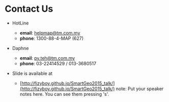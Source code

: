 # Contact Us

  - HotLine
    - **email**: helpmap@tm.com.my
    - **phone**: 1300-88-4-MAP (627)
  - Daphne
    -  **email**: py.teh@tm.com.my
    -  **phone**: 03-22414529 / 013-3680517 

  - Slide is available at
    - [http://fizyboy.github.io/SmartGeo2015_talk/](http://fizyboy.github.io/SmartGeo2015_talk/)
note:
    Put your speaker notes here.
    You can see them pressing 's'.
